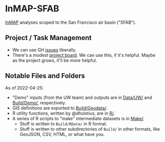 # InMAP-SFAB

[InMAP](https://inmap.run) analyses scoped to the San Francisco air basin ("SFAB").

## Project / Task Management

- We can use GH [issues] liberally.
- There's a modest [project board][project]. We can use this, if it's helpful. Maybe as the project grows, it'll be more helpful.

## Notable Files and Folders

As of 2022-04-25:

- "Demo" inputs (from the UW team) and outputs are in [Data/UW/] and [Build/Demo/], respectively.
- GIS definitions are exported to [Build/Geodata/].
- R utility functions, written by @dholstius, are in [R/].
- A series of R scripts to "make" intermediate datasets is in [Make/].
    - Stuff is written to `Build/RData/` in R format.
    - Stuff is written to other subdirectories of `Build/` in other formats, like GeoJSON, CSV, HTML, or what have you. 

[issues]: https://github.com/BAAQMD/InMAP-SFAB/issues
[project]: https://github.com/orgs/BAAQMD/projects/7/views/4
[Data/UW/]: ../../tree/master/Data/UW
[Build/Demo/]: ../../tree/master/Build/Demo
[Build/Geodata/]: ../../tree/master/Build/Geodata
[R/]: ../../tree/master/R
[Make/]: ../../tree/master/Make
